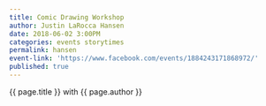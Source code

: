 ```yaml
---
title: Comic Drawing Workshop
author: Justin LaRocca Hansen
date: 2018-06-02 3:00PM
categories: events storytimes
permalink: hansen
event-link: 'https://www.facebook.com/events/1884243171868972/'
published: true
---
```

{{ page.title }} with {{ page.author }}
